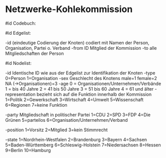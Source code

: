 # Netzwerke-Kohlekommission
#id Codebuch:

#id Edgelist:

-id (eindeutige Codierung der Knoten)
codiert mit Namen der Person, Organisation, Partei o. Verband
-from 
ID Mitglied der Kommission
-to
alle Mitgliedschaften der Person


#id Nodelist: 

-id
Identische ID wie aus der Edgelist zur Identifikation der Knoten 
-type
0=Person
1=Organisation
-sex 
Geschlecht des Knotens 
male=1 
female=2 
NA (->Organisationen)=3
-age 
0 = Organisationen/Unternehmen/Verbände
1 = bis 40 Jahre
2 = 41 bis 50 Jahre
3 = 51 bis 60 Jahre
4 = 61 und älter
-representation 
bezieht sich auf die Funktion innerhalb der Kommission
1=Politik
2=Gewerkschaft
3=Wirtschaft
4=Umwelt 
5=Wissenschaft
6=Regionen
7=keine Funktion

-party 
Mitgliedschaft in politischer Partei
1=CDU
2=SPD
3=FDP
4=Die Grünen
5=parteilos
6=Organisation/Unternehmen/Verband

-position
1=Vorsitz
2=Mitglied
3=kein Stimmrecht

-state
1=Nordrhein-Westfalen 
2=Brandenburg
3=Bayern
4=Sachsen 
5=Baden-Württemberg
6=Schleswig-Holstein 
7=Niedersachsen
8=Hessen 
9=Berlin
10=Hamburg
